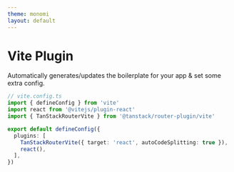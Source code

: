 ```yaml
---
theme: monomi
layout: default
---
```


# Vite Plugin

Automatically generates/updates the boilerplate for your app & set some extra config.

```ts
// vite.config.ts
import { defineConfig } from 'vite'
import react from '@vitejs/plugin-react'
import { TanStackRouterVite } from '@tanstack/router-plugin/vite'

export default defineConfig({
  plugins: [
    TanStackRouterVite({ target: 'react', autoCodeSplitting: true }),
    react(),
  ],
})
```
